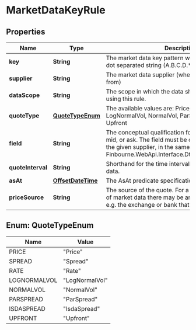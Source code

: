 

# MarketDataKeyRule

## Properties

Name | Type | Description | Notes
------------ | ------------- | ------------- | -------------
**key** | **String** | The market data key pattern which this is a rule for. A dot separated string (A.B.C.D.*) | 
**supplier** | **String** | The market data supplier (where the data comes from) | 
**dataScope** | **String** | The scope in which the data should be found when using this rule. | 
**quoteType** | [**QuoteTypeEnum**](#QuoteTypeEnum) | The available values are: Price, Spread, Rate, LogNormalVol, NormalVol, ParSpread, IsdaSpread, Upfront | 
**field** | **String** | The conceptual qualification for the field, such as bid, mid, or ask.   The field must be one of a defined set for the given supplier, in the same way as it  is for the Finbourne.WebApi.Interface.Dto.Quotes.QuoteSeriesId | 
**quoteInterval** | **String** | Shorthand for the time interval used to select market data. |  [optional]
**asAt** | [**OffsetDateTime**](OffsetDateTime.md) | The AsAt predicate specification. |  [optional]
**priceSource** | **String** | The source of the quote. For a given provider/supplier of market data there may be an additional qualifier, e.g. the exchange or bank that provided the quote |  [optional]



## Enum: QuoteTypeEnum

Name | Value
---- | -----
PRICE | &quot;Price&quot;
SPREAD | &quot;Spread&quot;
RATE | &quot;Rate&quot;
LOGNORMALVOL | &quot;LogNormalVol&quot;
NORMALVOL | &quot;NormalVol&quot;
PARSPREAD | &quot;ParSpread&quot;
ISDASPREAD | &quot;IsdaSpread&quot;
UPFRONT | &quot;Upfront&quot;



